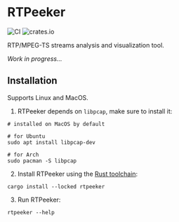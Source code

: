 # RTPeeker

![CI](https://img.shields.io/github/actions/workflow/status/LVala/rtpeeker/ci.yml)
![crates.io](https://img.shields.io/crates/v/rtpeeker)

RTP/MPEG-TS streams analysis and visualization tool.

_Work in progress..._

## Installation

Supports Linux and MacOS.

1. RTPeeker depends on `libpcap`, make sure to install it:

```shell
# installed on MacOS by default

# for Ubuntu
sudo apt install libpcap-dev

# for Arch
sudo pacman -S libpcap
```

2. Install RTPeeker using the [Rust toolchain](https://www.rust-lang.org/tools/install):

```shell
cargo install --locked rtpeeker
```

3. Run RTPeeker:

```shell
rtpeeker --help
```
